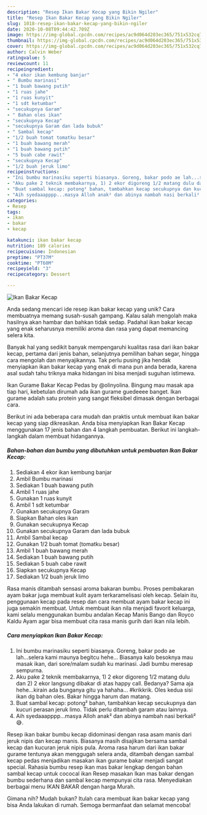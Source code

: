 ```yaml
---
description: "Resep Ikan Bakar Kecap yang Bikin Ngiler"
title: "Resep Ikan Bakar Kecap yang Bikin Ngiler"
slug: 1018-resep-ikan-bakar-kecap-yang-bikin-ngiler
date: 2020-10-08T09:44:42.709Z
image: https://img-global.cpcdn.com/recipes/ac9d064d203ec365/751x532cq70/ikan-bakar-kecap-foto-resep-utama.jpg
thumbnail: https://img-global.cpcdn.com/recipes/ac9d064d203ec365/751x532cq70/ikan-bakar-kecap-foto-resep-utama.jpg
cover: https://img-global.cpcdn.com/recipes/ac9d064d203ec365/751x532cq70/ikan-bakar-kecap-foto-resep-utama.jpg
author: Calvin Weber
ratingvalue: 5
reviewcount: 11
recipeingredient:
- "4 ekor ikan kembung banjar"
- " Bumbu marinasi"
- "1 buah bawang putih"
- "1 ruas jahe"
- "1 ruas kunyit"
- "1 sdt ketumbar"
- "secukupnya Garam"
- " Bahan oles ikan"
- "secukupnya Kecap"
- "secukupnya Garam dan lada bubuk"
- " Sambal kecap"
- "1/2 buah tomat tomatku besar"
- "1 buah bawang merah"
- "1 buah bawang putih"
- "5 buah cabe rawit"
- "secukupnya Kecap"
- "1/2 buah jeruk limo"
recipeinstructions:
- "Ini bumbu marinasiku seperti biasanya. Goreng, bakar podo ae lah...selera kami maunya begitcu hehe... Biasanya kalo besoknya mau masak ikan, dari sore/malam sudah ku marinasi. Jadi bumbu meresap sempurna."
- "Aku pake 2 teknik membakarnya, 1) 2 ekor digoreng 1/2 matang dulu dan 2) 2 ekor langsung dibakar di atas happy call. Bedanya? Sama aja hehe...kirain ada bunganya gitu ya hahaha... #krikkrik. Oles kedua sisi ikan dg bahan oles. Bakar hingga harum dan matang."
- "Buat sambal kecap: potong² bahan, tambahkan kecap secukupnya dan kucuri perasan jeruk limo. Tidak perlu ditambah garam atau lainnya."
- "Aih syedaaapppp...masya Alloh anak² dan abinya nambah nasi berkali² 😅."
categories:
- Resep
tags:
- ikan
- bakar
- kecap

katakunci: ikan bakar kecap 
nutrition: 189 calories
recipecuisine: Indonesian
preptime: "PT37M"
cooktime: "PT60M"
recipeyield: "3"
recipecategory: Dessert

---
```



![Ikan Bakar Kecap](https://img-global.cpcdn.com/recipes/ac9d064d203ec365/751x532cq70/ikan-bakar-kecap-foto-resep-utama.jpg)

Anda sedang mencari ide resep ikan bakar kecap yang unik? Cara membuatnya memang susah-susah gampang. Kalau salah mengolah maka hasilnya akan hambar dan bahkan tidak sedap. Padahal ikan bakar kecap yang enak seharusnya memiliki aroma dan rasa yang dapat memancing selera kita.

Banyak hal yang sedikit banyak mempengaruhi kualitas rasa dari ikan bakar kecap, pertama dari jenis bahan, selanjutnya pemilihan bahan segar, hingga cara mengolah dan menyajikannya. Tak perlu pusing jika hendak menyiapkan ikan bakar kecap yang enak di mana pun anda berada, karena asal sudah tahu triknya maka hidangan ini bisa menjadi suguhan istimewa.

Ikan Gurame Bakar Kecap Pedas by @olinyolina. Bingung mau masak apa tiap hari, kebetulan dirumah ada ikan gurame guedeeee banget. Ikan gurame adalah satu protein yang sangat fleksibel dimasak dengan berbagai cara.


Berikut ini ada beberapa cara mudah dan praktis untuk membuat ikan bakar kecap yang siap dikreasikan. Anda bisa menyiapkan Ikan Bakar Kecap menggunakan 17 jenis bahan dan 4 langkah pembuatan. Berikut ini langkah-langkah dalam membuat hidangannya.

<!--inarticleads1-->

##### Bahan-bahan dan bumbu yang dibutuhkan untuk pembuatan Ikan Bakar Kecap:

1. Sediakan 4 ekor ikan kembung banjar
1. Ambil  Bumbu marinasi
1. Sediakan 1 buah bawang putih
1. Ambil 1 ruas jahe
1. Gunakan 1 ruas kunyit
1. Ambil 1 sdt ketumbar
1. Gunakan secukupnya Garam
1. Siapkan  Bahan oles ikan
1. Gunakan secukupnya Kecap
1. Gunakan secukupnya Garam dan lada bubuk
1. Ambil  Sambal kecap
1. Gunakan 1/2 buah tomat (tomatku besar)
1. Ambil 1 buah bawang merah
1. Sediakan 1 buah bawang putih
1. Sediakan 5 buah cabe rawit
1. Siapkan secukupnya Kecap
1. Sediakan 1/2 buah jeruk limo


Rasa manis ditambah sensasi aroma bakaran bumbu. Proses pembakaran ayam bakar juga membuat kulit ayam terkaramelisasi oleh kecap. Selain itu, penggunaan kecap pada resep dan cara membuat ayam bakar kecap ini juga semakin membuat. Untuk membuat ikan nila menjadi favorit keluarga, kami selalu menggunakan bumbu andalan Kecap Manis Bango dan Royco Kaldu Ayam agar bisa membuat cita rasa manis gurih dari ikan nila lebih. 

<!--inarticleads2-->

##### Cara menyiapkan Ikan Bakar Kecap:

1. Ini bumbu marinasiku seperti biasanya. Goreng, bakar podo ae lah...selera kami maunya begitcu hehe... Biasanya kalo besoknya mau masak ikan, dari sore/malam sudah ku marinasi. Jadi bumbu meresap sempurna.
1. Aku pake 2 teknik membakarnya, 1) 2 ekor digoreng 1/2 matang dulu dan 2) 2 ekor langsung dibakar di atas happy call. Bedanya? Sama aja hehe...kirain ada bunganya gitu ya hahaha... #krikkrik. Oles kedua sisi ikan dg bahan oles. Bakar hingga harum dan matang.
1. Buat sambal kecap: potong² bahan, tambahkan kecap secukupnya dan kucuri perasan jeruk limo. Tidak perlu ditambah garam atau lainnya.
1. Aih syedaaapppp...masya Alloh anak² dan abinya nambah nasi berkali² 😅.


Resep ikan bakar bumbu kecap didominasi dengan rasa asam manis dari jeruk nipis dan kecap manis. Biasanya masih disajikan bersama sambal kecap dan kucuran jeruk nipis pula. Aroma rasa harum dari ikan bakar gurame tentunya akan menggugah selera anda, ditambah dengan sambal kecap pedas menjadikan masakan ikan gurame bakar menjadi sangat special. Rahasia bumbu resep ikan mas bakar lengkap dengan bahan sambal kecap untuk cococal ikan Resep masakan Ikan mas bakar dengan bumbu sederhana dan sambal kecap mempunyai cita rasa. Menyediakan berbagai menu IKAN BAKAR dengan harga Murah. 

Gimana nih? Mudah bukan? Itulah cara membuat ikan bakar kecap yang bisa Anda lakukan di rumah. Semoga bermanfaat dan selamat mencoba!
